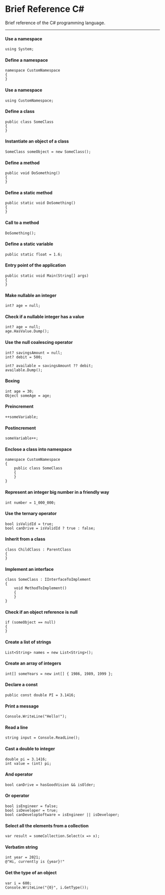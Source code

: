 # Brief Reference C#
Brief reference of the C# programming language.

---

#### Use a namespace
```
using System;
```

#### Define a namespace
```
namespace CustomNamespace
{
}
```

#### Use a namespace
```
using CustomNamespace;
```

#### Define a class
```
public class SomeClass
{
}
```

#### Instantiate an object of a class
```
SomeClass someObject = new SomeClass();
```

#### Define a method
```
public void DoSomething()
{
}
```

#### Define a static method
```
public static void DoSomething()
{
}
```

#### Call to a method
```
DoSomething();
```

#### Define a static variable
```
public static float = 1.6;
```

#### Entry point of the application
```
public static void Main(String[] args)
{
}
```

#### Make nullable an integer
```
int? age = null;
```

#### Check if a nullable integer has a value
```
int? age = null;
age.HasValue.Dump();
```

#### Use the null coalescing operator
```
int? savingsAmount = null;
int? debit = 500;

int? available = savingsAmount ?? debit;
available.Dump();
```

#### Boxing
```
int age = 30;
Object someAge = age;
```

#### Preincrement
```
++someVariable;
```

#### Postincrement
```
someVariable++;
```

#### Enclose a class into namespace
```
namespace CustomNamespace
{
    public class SomeClass
    {
    }
}
```

#### Represent an integer big number in a friendly way
```
int number = 1_000_000;
```

#### Use the ternary operator
```
bool isValidId = true;
bool canDrive = isValidId ? true : false;
```

#### Inherit from a class
```
class ChildClass : ParentClass
{
}
```

#### Implement an interface
```
class SomeClass : IInterfaceToImplement
{
    void MethodToImplement()
    {
    }
}
```

#### Check if an object reference is null
```
if (someObject == null)
{
}
```

#### Create a list of strings
```
List<String> names = new List<String>();
```
####

#### Create an array of integers
```
int[] someYears = new int[] { 1986, 1989, 1999 };
```

#### Declare a const
```
public const double PI = 3.1416;
```

#### Print a message
```
Console.WriteLine("Hello!");
```

#### Read a line
```
string input = Console.ReadLine();
```

#### Cast a double to integer
```
double pi = 3.1416;
int value = (int) pi;
```

#### And operator
```
bool canDrive = hasGoodVision && isOlder;
```

#### Or operator
```
bool isEngineer = false;
bool isDeveloper = true;
bool canDevelopSoftware = isEngineer || isDeveloper;
```

#### Select all the elements from a collection
```
var result = someCollection.Select(x => x);
```

#### Verbatim string
```
int year = 2021;
@"Hi, currently is {year}!"
```

#### Get the type of an object
```
var i = 600;
Console.WriteLine("{0}", i.GetType());
```
